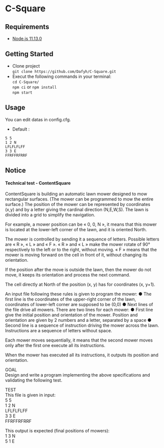 # C-Square

## Requirements
* [Node.js 11.13.0](https://nodejs.org/de/)

## Getting Started
* Clone project  
`git clone https://github.com/Dafyh/C-Square.git`
* Execut the following commands in your terminal:  
`cd C-Square/`  
`npm ci` or `npm install`  
`npm start`  

## Usage

You can edit datas in config.cfg.
* Default :
```
5 5
1 2 N
LFLFLFLFF
3 3 E
FFRFFRFRRF
```

## Notice

#### Technical test - ContentSquare
ContentSquare is building an automatic lawn mower designed to mow rectangular surfaces.
(The mower can be programmed to mow the entire surface.)
The position of the mower can be represented by coordinates (x,y) and by a letter giving the
cardinal direction (N,E,W,S). The lawn is divided into a grid to simplify the navigation.

For example, a mower position can be « 0, 0, N », it means that this mower is located at the
lower-left corner of the lawn, and it is oriented North.

The mower is controlled by sending it a sequence of letters. Possible letters are « R », « L »
and « F ». « R » and « L » make the mower rotate of 90° respectively to the left or to the
right, without moving. « F » means that the mower is moving forward on the cell in front of it,
without changing its orientation.

If the position after the move is outside the lawn, then the mower do not move, it keeps its
orientation and process the next command.

The cell directly at North of the position (x, y) has for coordinates (x, y+1).

An input file following these rules is given to program the mower:
● The first line is the coordinates of the upper-right corner of the lawn, coordinates of
lower-left corner are supposed to be (0,0)
● Next lines of the file drive all mowers. There are two lines for each mower:
● First line give the initial position and orientation of the mower. Position and orientation
are given by 2 numbers and a letter, separated by a space
● Second line is a sequence of instruction driving the mower across the lawn. Instructions
are a sequence of letters without space.

Each mower moves sequentially, it means that the second mower moves only after the first
one execute all its instructions.

When the mower has executed all its instructions, it outputs its position and orientation.

GOAL  
Design and write a program implementing the above specifications and validating the following
test.

TEST  
This file is given in input:  
5 5  
1 2 N  
LFLFLFLFF  
3 3 E  
FFRFFRFRRF  

This output is expected (final positions of mowers):  
1 3 N  
5 1 E  